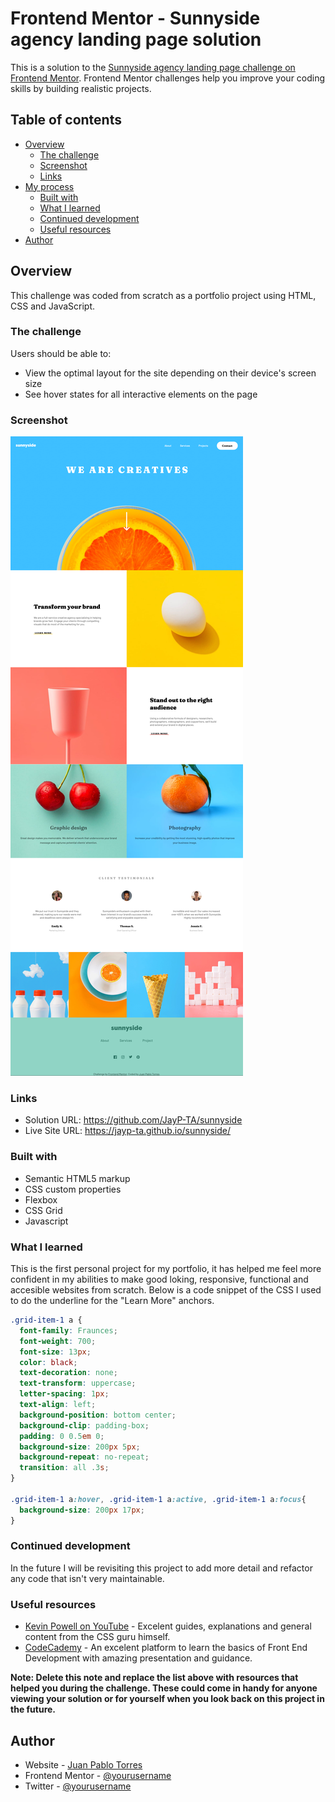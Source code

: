 # Frontend Mentor - Sunnyside agency landing page solution

This is a solution to the [Sunnyside agency landing page challenge on Frontend Mentor](https://www.frontendmentor.io/challenges/sunnyside-agency-landing-page-7yVs3B6ef). Frontend Mentor challenges help you improve your coding skills by building realistic projects.

## Table of contents

- [Overview](#overview)
  - [The challenge](#the-challenge)
  - [Screenshot](#screenshot)
  - [Links](#links)
- [My process](#my-process)
  - [Built with](#built-with)
  - [What I learned](#what-i-learned)
  - [Continued development](#continued-development)
  - [Useful resources](#useful-resources)
- [Author](#author)


## Overview

This challenge was coded from scratch as a portfolio project using HTML, CSS and JavaScript.

### The challenge

Users should be able to:

- View the optimal layout for the site depending on their device's screen size
- See hover states for all interactive elements on the page

### Screenshot

![](Screenshot-SunnysideAgency.png)

### Links

- Solution URL: https://github.com/JayP-TA/sunnyside
- Live Site URL: https://jayp-ta.github.io/sunnyside/

### Built with

- Semantic HTML5 markup
- CSS custom properties
- Flexbox
- CSS Grid
- Javascript
### What I learned

This is the first personal project for my portfolio, it has helped me feel more confident in my abilities to make good loking, responsive, functional and accesible websites from scratch.
Below is a code snippet of the CSS I used to do the underline for the "Learn More" anchors.
```css
.grid-item-1 a {
  font-family: Fraunces;
  font-weight: 700;
  font-size: 13px;
  color: black;
  text-decoration: none;
  text-transform: uppercase;
  letter-spacing: 1px;
  text-align: left;
  background-position: bottom center;
  background-clip: padding-box;
  padding: 0 0.5em 0;
  background-size: 200px 5px;
  background-repeat: no-repeat;
  transition: all .3s;
}

.grid-item-1 a:hover, .grid-item-1 a:active, .grid-item-1 a:focus{
  background-size: 200px 17px;
} 
```
### Continued development

In the future I will be revisiting this project to add more detail and refactor any code that isn't very maintainable.

### Useful resources

- [Kevin Powell on YouTube](https://www.youtube.com/kepowob) - Excelent guides, explanations and general content from the CSS guru himself.
- [CodeCademy](https://www.codecademy.com/learn/paths/front-end-engineer-career-path) - An excelent platform to learn the basics of Front End Development with amazing presentation and guidance.

**Note: Delete this note and replace the list above with resources that helped you during the challenge. These could come in handy for anyone viewing your solution or for yourself when you look back on this project in the future.**

## Author

- Website - [Juan Pablo Torres](https://github.com/JayP-TA)
- Frontend Mentor - [@yourusername](https://www.frontendmentor.io/profile/JayP-TA)
- Twitter - [@yourusername](https://www.twitter.com/PabloSnl)


